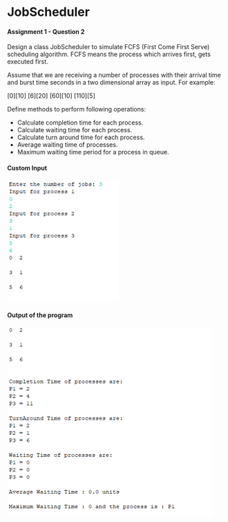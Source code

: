# JobScheduler
#### Assignment 1 - Question 2

Design a class JobScheduler to simulate FCFS (First Come First Serve) scheduling algorithm. 
FCFS means the process which arrives first, gets executed first. 

Assume that we are receiving a number of processes with their arrival time and burst time seconds in a two dimensional array as input.  For example:

[0][10] 
[6][20] 
[60][10] 
[110][5] 

Define methods to perform following operations: 

* Calculate completion time for each process. 
* Calculate waiting time for each process.
* Calculate turn around time for each process.
* Average waiting time of processes.
* Maximum waiting time period for a process in queue.


#### Custom Input
![Image of Input](https://github.com/meta-arpita-kothari/JobScheduler/blob/main/input_output_img/ass1_input.png)



#### Output of the program
![Image of Input](https://github.com/meta-arpita-kothari/JobScheduler/blob/main/input_output_img/ass1_output.png)
